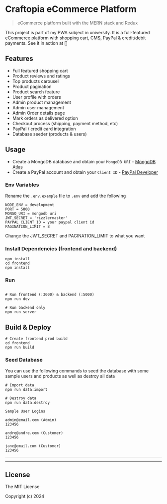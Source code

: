 # Craftopia eCommerce Platform

> eCommerce platform built with the MERN stack and Redux

This project is part of my PWA subject in university. It is a full-featured eCommerce platform with shopping cart, CMS, PayPal & credit/debit payments. See it in action at []


## Features

- Full featured shopping cart
- Product reviews and ratings
- Top products carousel
- Product pagination
- Product search feature
- User profile with orders
- Admin product management
- Admin user management
- Admin Order details page
- Mark orders as delivered option
- Checkout process (shipping, payment method, etc)
- PayPal / credit card integration
- Database seeder (products & users)

## Usage

- Create a MongoDB database and obtain your `MongoDB URI` - [MongoDB Atlas](https://www.mongodb.com/cloud/atlas/register)
- Create a PayPal account and obtain your `Client ID` - [PayPal Developer](https://developer.paypal.com/)

### Env Variables

Rename the `.env.example` file to `.env` and add the following

```
NODE_ENV = development
PORT = 5000
MONGO_URI = mongodb uri
JWT_SECRET = 'rizzlermaster'
PAYPAL_CLIENT_ID = your paypal client id
PAGINATION_LIMIT = 8
```

Change the JWT_SECRET and PAGINATION_LIMIT to what you want

### Install Dependencies (frontend and backend)

```
npm install
cd frontend
npm install
```

### Run

```

# Run frontend (:3000) & backend (:5000)
npm run dev

# Run backend only
npm run server
```

## Build & Deploy

```
# Create frontend prod build
cd frontend
npm run build
```

### Seed Database

You can use the following commands to seed the database with some sample users and products as well as destroy all data

```
# Import data
npm run data:import

# Destroy data
npm run data:destroy
```

```
Sample User Logins

admin@email.com (Admin)
123456

andre@andre.com (Customer)
123456

jane@email.com (Customer)
123456
```

---
---
## License

The MIT License

Copyright (c) 2024
